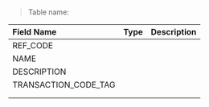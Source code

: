 
### 

> Table name: <B><B>

|  Field Name  | Type | Description|
| :------------ | :------------ |:------------ |
| REF_CODE  |   | |
| NAME  |   | |
| DESCRIPTION  |   | |
| TRANSACTION_CODE_TAG  |   | |
|   |   | |
|   |   | |

